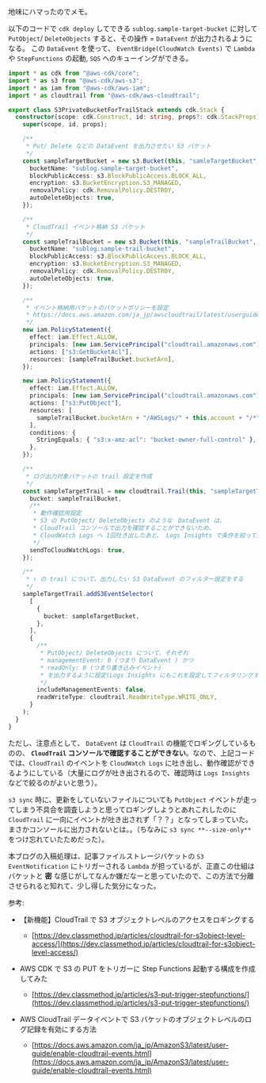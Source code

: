 地味にハマったのでメモ。

以下のコードで `cdk deploy` してできる `sublog.sample-target-bucket` に対して `PutObject`/ `DeleteObjects` すると、その操作 = `DataEvent` が出力されるようになる。
この `DataEvent` を使って、 `EventBridge(CloudWatch Events)` で `Lambda` や `StepFunctions` の起動, `SQS` へのキューイングができる。

```typescript
import * as cdk from "@aws-cdk/core";
import * as s3 from "@aws-cdk/aws-s3";
import * as iam from "@aws-cdk/aws-iam";
import * as cloudtrail from "@aws-cdk/aws-cloudtrail";

export class S3PrivateBucketForTrailStack extends cdk.Stack {
  constructor(scope: cdk.Construct, id: string, props?: cdk.StackProps) {
    super(scope, id, props);

    /**
     * Put/ Delete などの DataEvent を出力させたい S3 バケット
     */
    const sampleTargetBucket = new s3.Bucket(this, "samleTargetBucket", {
      bucketName: "sublog.sample-target-bucket",
      blockPublicAccess: s3.BlockPublicAccess.BLOCK_ALL,
      encryption: s3.BucketEncryption.S3_MANAGED,
      removalPolicy: cdk.RemovalPolicy.DESTROY,
      autoDeleteObjects: true,
    });

    /**
     * CloudTrail イベント格納 S3 バケット
     */
    const sampleTrailBucket = new s3.Bucket(this, "sampleTrailBucket", {
      bucketName: "sublog.sample-trail-bucket",
      blockPublicAccess: s3.BlockPublicAccess.BLOCK_ALL,
      encryption: s3.BucketEncryption.S3_MANAGED,
      removalPolicy: cdk.RemovalPolicy.DESTROY,
      autoDeleteObjects: true,
    });

    /**
     * イベント格納用バケットのバケットポリシーを設定
     * https://docs.aws.amazon.com/ja_jp/awscloudtrail/latest/userguide/create-s3-bucket-policy-for-cloudtrail.html
     */
    new iam.PolicyStatement({
      effect: iam.Effect.ALLOW,
      principals: [new iam.ServicePrincipal("cloudtrail.amazonaws.com")],
      actions: ["s3:GetBucketAcl"],
      resources: [sampleTrailBucket.bucketArn],
    });

    new iam.PolicyStatement({
      effect: iam.Effect.ALLOW,
      principals: [new iam.ServicePrincipal("cloudtrail.amazonaws.com")],
      actions: ["s3:PutObject"],
      resources: [
        sampleTrailBucket.bucketArn + "/AWSLogs/" + this.account + "/*",
      ],
      conditions: {
        StringEquals: { "s3:x-amz-acl": "bucket-owner-full-control" },
      },
    });

    /**
     * ログ出力対象バケットの trail 設定を作成
     */
    const sampleTargetTrail = new cloudtrail.Trail(this, "sampleTargetTrail", {
      bucket: sampleTrailBucket,
      /**
       * 動作確認用設定
       * S3 の PutObject/ DeleteObjects のような　DataEvent は、
       * CloudTrail コンソールで出力を確認することができないため、
       * CloudWatch Logs へ 1回吐き出したあと、 Logs Insights で条件を絞って動作確認をするといい感じ
       */
      sendToCloudWatchLogs: true,
    });

    /**
     * ↑ の trail について、出力したい S3 DataEvent のフィルター設定をする
     */
    sampleTargetTrail.addS3EventSelector(
      [
        {
          bucket: sampleTargetBucket,
        },
      ],
      {
        /**
         * PutObject/ DeleteObjects について、それぞれ
         * managementEvent: 0 (つまり DataEvent ) かつ
         * readOnly: 0 (つまり書き込みイベント)
         * を出力するように設定(Logs Insights にもこれを設定してフィルタリングする)
         */
        includeManagementEvents: false,
        readWriteType: cloudtrail.ReadWriteType.WRITE_ONLY,
      }
    );
  }
}
```

ただし、注意点として、 `DataEvent` は `CloudTrail` の機能でロギングしているものの、 **`CloudTrail` コンソールで確認することができない**。なので、上記コードでは、`CloudTrail` のイベントを `CloudWatch Logs` に吐き出し、動作確認ができるようにしている（大量にログが吐き出されるので、確認時は `Logs Insights` などで絞るのがよいと思う）。

`s3 sync` 時に、更新をしていないファイルについても `PutObject` イベントが走ってしまう不具合を調査しようと思ってロギングしようとあれこれしたのに `CloudTrail` に一向にイベントが吐き出されず「？？」となってしまっていた。まさかコンソールに出力されないとは。。（ちなみに `s3 sync **--size-only**` をつけ忘れていたためだった）。

本ブログの入稿処理は、記事ファイルストレージバケットの `S3 EventNotification` にトリガーされる `Lambda` が担っているが、正直この仕組はバケットと **密** な感じがしてなんか嫌だなーと思っていたので、この方法で分離させられると知れて、少し得した気分になった。

参考:

- 【新機能】CloudTrail で S3 オブジェクトレベルのアクセスをロギングする

  - [https://dev.classmethod.jp/articles/cloudtrail-for-s3object-level-access/](https://dev.classmethod.jp/articles/cloudtrail-for-s3object-level-access/)

- AWS CDK で S3 の PUT をトリガーに Step Functions 起動する構成を作成してみた

  - [https://dev.classmethod.jp/articles/s3-put-trigger-stepfunctions/](https://dev.classmethod.jp/articles/s3-put-trigger-stepfunctions/)

- AWS CloudTrail データイベントで S3 バケットのオブジェクトレベルのログ記録を有効にする方法
  - [https://docs.aws.amazon.com/ja_jp/AmazonS3/latest/user-guide/enable-cloudtrail-events.html](https://docs.aws.amazon.com/ja_jp/AmazonS3/latest/user-guide/enable-cloudtrail-events.html)
